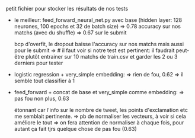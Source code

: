 petit fichier pour stocker les résultats de nos tests

- le meilleur: feed_forward_neural_net.py avec base (hidden layer: 128 neurones, 100 epochs et 32 de batch size)
    => 0.78 accuracy sur nos matchs (avec du shuffle)
    => 0.67 sur le submit

    bcp d'overfit, le dropout baisse l'accuracy sur nos matchs mais aussi pour le submit
        => # il faut voir si notre test est pertinent: il faudrait peut-être plutôt entrainer sur 10 matchs de train.csv et garder les 2 ou 3 derniers pour tester

- logistic regression + very_simple embedding: 
    => rien de fou, 0.62 
    => il semble tout classifier à 1

- feed_forward + concat de base et very_simple comme embedding:
    => pas fou non plus, 0.63
    
    étonnant car l'info sur le nombre de tweet, les points d'exclamation etc me semblait pertinente. 
        => pb de normaliser les vecteurs, à voir si cela améliore le tout
            => on fera attention de normaliser à chaque fois, pour autant ça fait tjrs quelque chose de pas fou (0.63)
